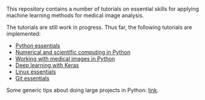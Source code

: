This repository contains a number of tutorials on essential skills for applying machine learning methods for medical image analysis.

The tutorials are still work in progress. Thus far, the following tutorials are implemented:
* [Python essentials](python-essentials.md)
* [Numerical and scientific computing in Python](scientific-computing.md)
* [Working with medical images in Python](medical-images.md)
* [Deep learning with Keras](keras.md)
* [Linux essentials](linux-essentials.md)
* [Git essentials](version-control-with-git.md)

Some generic tips about doing large projects in Python: [link](python-hints.md).
